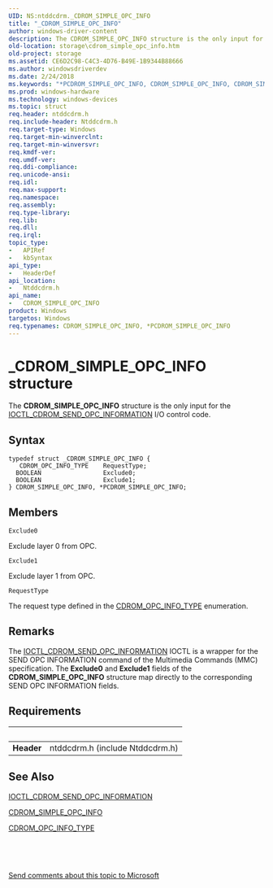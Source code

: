 ```yaml
---
UID: NS:ntddcdrm._CDROM_SIMPLE_OPC_INFO
title: "_CDROM_SIMPLE_OPC_INFO"
author: windows-driver-content
description: The CDROM_SIMPLE_OPC_INFO structure is the only input for the IOCTL_CDROM_SEND_OPC_INFORMATION I/O control code.
old-location: storage\cdrom_simple_opc_info.htm
old-project: storage
ms.assetid: CE6D2C98-C4C3-4D76-B49E-1B9344B88666
ms.author: windowsdriverdev
ms.date: 2/24/2018
ms.keywords: "*PCDROM_SIMPLE_OPC_INFO, CDROM_SIMPLE_OPC_INFO, CDROM_SIMPLE_OPC_INFO structure [Storage Devices], PCDROM_SIMPLE_OPC_INFO, PCDROM_SIMPLE_OPC_INFO structure pointer [Storage Devices], _CDROM_SIMPLE_OPC_INFO, ntddcdrm/CDROM_SIMPLE_OPC_INFO, ntddcdrm/PCDROM_SIMPLE_OPC_INFO, storage.cdrom_simple_opc_info"
ms.prod: windows-hardware
ms.technology: windows-devices
ms.topic: struct
req.header: ntddcdrm.h
req.include-header: Ntddcdrm.h
req.target-type: Windows
req.target-min-winverclnt: 
req.target-min-winversvr: 
req.kmdf-ver: 
req.umdf-ver: 
req.ddi-compliance: 
req.unicode-ansi: 
req.idl: 
req.max-support: 
req.namespace: 
req.assembly: 
req.type-library: 
req.lib: 
req.dll: 
req.irql: 
topic_type:
-	APIRef
-	kbSyntax
api_type:
-	HeaderDef
api_location:
-	Ntddcdrm.h
api_name:
-	CDROM_SIMPLE_OPC_INFO
product: Windows
targetos: Windows
req.typenames: CDROM_SIMPLE_OPC_INFO, *PCDROM_SIMPLE_OPC_INFO
---
```


# _CDROM_SIMPLE_OPC_INFO structure
The <b>CDROM_SIMPLE_OPC_INFO</b> structure is the only input for the <a href="..\ntddcdrm\ni-ntddcdrm-ioctl_cdrom_send_opc_information.md">IOCTL_CDROM_SEND_OPC_INFORMATION</a> I/O control code.

## Syntax
````
typedef struct _CDROM_SIMPLE_OPC_INFO {
   CDROM_OPC_INFO_TYPE    RequestType;
  BOOLEAN                 Exclude0;
  BOOLEAN                 Exclude1;
} CDROM_SIMPLE_OPC_INFO, *PCDROM_SIMPLE_OPC_INFO;
````

## Members


`Exclude0`

Exclude layer 0 from OPC.

`Exclude1`

Exclude layer 1 from OPC.

`RequestType`

The request type defined in the <a href="..\ntddcdrm\ne-ntddcdrm-_cdrom_opc_info_type.md">CDROM_OPC_INFO_TYPE</a> enumeration.

## Remarks
The  <a href="..\ntddcdrm\ni-ntddcdrm-ioctl_cdrom_send_opc_information.md">IOCTL_CDROM_SEND_OPC_INFORMATION</a> IOCTL is a wrapper for the SEND OPC INFORMATION command of the Multimedia Commands (MMC) specification. The <b>Exclude0</b> and <b>Exclude1</b> fields of the <b>CDROM_SIMPLE_OPC_INFO</b> structure map directly to the corresponding SEND OPC INFORMATION fields.

## Requirements
| &nbsp; | &nbsp; |
| ---- |:---- |
| **Header** | ntddcdrm.h (include Ntddcdrm.h) |

## See Also

<a href="..\ntddcdrm\ni-ntddcdrm-ioctl_cdrom_send_opc_information.md">IOCTL_CDROM_SEND_OPC_INFORMATION</a>



<a href="..\ntddcdrm\ns-ntddcdrm-_cdrom_simple_opc_info.md">CDROM_SIMPLE_OPC_INFO</a>



<a href="..\ntddcdrm\ne-ntddcdrm-_cdrom_opc_info_type.md">CDROM_OPC_INFO_TYPE</a>



 

 

<a href="mailto:wsddocfb@microsoft.com?subject=Documentation%20feedback [storage\storage]:%20CDROM_SIMPLE_OPC_INFO structure%20 RELEASE:%20(2/24/2018)&amp;body=%0A%0APRIVACY STATEMENT%0A%0AWe use your feedback to improve the documentation. We don't use your email address for any other purpose, and we'll remove your email address from our system after the issue that you're reporting is fixed. While we're working to fix this issue, we might send you an email message to ask for more info. Later, we might also send you an email message to let you know that we've addressed your feedback.%0A%0AFor more info about Microsoft's privacy policy, see http://privacy.microsoft.com/en-us/default.aspx." title="Send comments about this topic to Microsoft">Send comments about this topic to Microsoft</a>